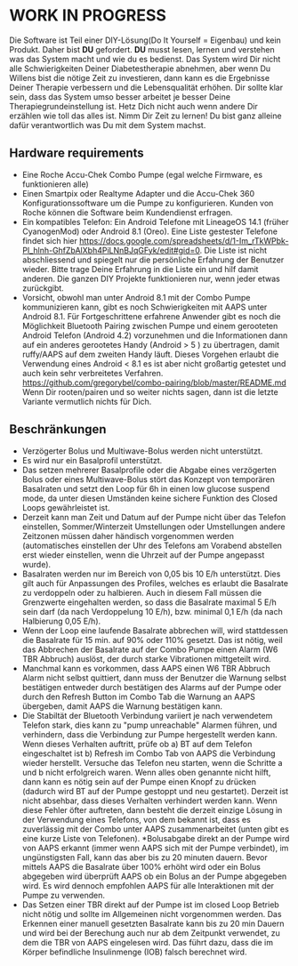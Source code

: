 # WORK IN PROGRESS

Die Software ist Teil einer DIY-Lösung(Do It Yourself = Eigenbau) und kein Produkt. Daher bist **DU** gefordert. **DU** musst lesen, lernen und verstehen was das System macht und wie du es bedienst.
Das System wird Dir nicht alle Schwierigkeiten Deiner Diabetestherapie abnehmen, aber wenn Du Willens bist die nötige Zeit zu investieren, dann kann es die Ergebnisse Deiner Therapie verbessern und die Lebensqualität erhöhen. Dir sollte klar sein, dass das System umso besser arbeitet je besser Deine Therapiegrundeinstellung ist.
Hetz Dich nicht auch wenn andere Dir erzählen wie toll das alles ist. Nimm Dir Zeit zu lernen!
Du bist ganz alleine dafür verantwortlich was Du mit dem System machst.


## Hardware requirements

* Eine Roche Accu-Chek Combo Pumpe (egal welche Firmware, es funktionieren alle)
* Einen Smartpix oder Realtyme Adapter und die Accu-Chek 360 Konfigurationssoftware um die Pumpe zu konfigurieren. Kunden von Roche können die Software beim Kundendienst erfragen.
* Ein kompatibles Telefon: Ein Android Telefone mit LineageOS 14.1 (früher CyanogenMod) oder Android 8.1 (Oreo). Eine Liste gestester Telefone findet sich hier https://docs.google.com/spreadsheets/d/1-Im_rTkWPbk-Pl_hlnh-GhfZbAlXbh4PiLNnBJqGFyk/edit#gid=0. Die Liste ist nicht abschliessend und spiegelt nur die persönliche Erfahrung der Benutzer wieder. Bitte trage Deine Erfahrung in die Liste ein und hilf damit anderen. Die ganzen DIY Projekte funktionieren nur, wenn jeder etwas zurückgibt. 
* Vorsicht, obwohl man unter Android 8.1 mit der Combo Pumpe kommunizieren kann, gibt es noch Schwierigkeiten mit AAPS unter Android 8.1. Für Fortgeschrittene erfahrene Anwender gibt es noch die Möglichkeit Bluetooth Pairing zwischen Pumpe und einem gerooteten Android Telefon (Android 4.2) vorzunehmen und die Informationen dann auf ein anderes gerootetes Handy (Android > 5 ) zu übertragen, damit ruffy/AAPS auf dem zweiten Handy läuft.
Dieses Vorgehen erlaubt die Verwendung eines Android < 8.1 es ist aber nicht großartig getestet und auch kein sehr verbreitetes Verfahren. https://github.com/gregorybel/combo-pairing/blob/master/README.md
Wenn Dir rooten/pairen und so weiter nichts sagen, dann ist die letzte Variante vermutlich nichts für Dich.

## Beschränkungen

* Verzögerter Bolus und Multiwave-Bolus werden nicht unterstützt.
* Es wird nur ein Basalprofil unterstützt.
* Das setzen mehrerer Basalprofile oder die Abgabe eines verzögerten Bolus oder eines Multiwave-Bolus stört das Konzept von temporären Basalraten und setzt den Loop für 6h in einen low glucose suspend mode, da unter diesen Umständen keine sichere Funktion des Closed Loops gewährleistet ist.
* Derzeit kann man Zeit und Datum auf der Pumpe nicht über das Telefon einstellen, Sommer/Winterzeit Umstellungen oder Umstellungen andere Zeitzonen müssen daher händisch vorgenommen werden (automatisches einstellen der Uhr des Telefons am Vorabend abstellen erst wieder einstellen, wenn die Uhrzeit auf der Pumpe angepasst wurde).
* Basalraten werden nur im Bereich von 0,05 bis 10 E/h unterstützt. Dies gilt auch für Anpassungen des Profiles, welches es erlaubt die Basalrate zu verdoppeln oder zu halbieren. Auch in diesem Fall müssen die Grenzwerte eingehalten werden, so dass die Basalrate maximal 5 E/h sein darf (da nach Verdoppelung 10 E/h), bzw. minimal 0,1 E/h (da nach Halbierung 0,05 E/h).
* Wenn der Loop eine laufende Basalrate abbrechen will, wird stattdessen die Basalrate für 15 min. auf 90% oder 110% gesetzt. Das ist nötig, weil das Abbrechen der Basalrate auf der Combo Pumpe einen Alarm (W6 TBR Abbruch) auslöst, der durch starke Vibrationen mittgeteilt wird.
* Manchmal kann es vorkommen, dass AAPS einen W6 TBR Abbruch Alarm nicht selbst quittiert, dann muss der Benutzer die Warnung selbst bestätigen entweder durch bestätigen des Alarms auf der Pumpe oder durch den Refresh Button im Combo Tab die Warnung an AAPS übergeben, damit AAPS die Warnung bestätigen kann.
* Die Stabiltät der Bluetooth Verbindung variiert je nach verwendetem Telefon stark, dies kann zu "pump unreachable" Alarmen führen, und verhindern, dass die Verbindung zur Pumpe hergestellt werden kann. Wenn dieses Verhalten auftritt, prüfe ob
a) BT auf dem Telefon eingeschaltet ist
b) Refresh im Combo Tab von AAPS die Verbindung wieder herstellt.
Versuche das Telefon neu starten, wenn die Schritte a und b nicht erfolgreich waren.
Wenn alles oben genannte nicht hilft, dann kann es nötig sein auf der Pumpe einen Knopf zu drücken (dadurch wird BT auf der Pumpe gestoppt und neu gestartet).
Derzeit ist nicht absehbar, dass dieses Verhalten verhindert werden kann. Wenn diese Fehler öfter auftreten, dann besteht die derzeit einzige Lösung in der Verwendung eines Telefons, von dem bekannt ist, dass es zuverlässig mit der Combo unter AAPS zusammenarbeitet (unten gibt es eine kurze Liste von Telefonen).
*Bolusabgabe direkt an der Pumpe wird von AAPS erkannt (immer wenn AAPS sich mit der Pumpe verbindet), im ungünstigsten Fall, kann das aber bis zu 20 minuten dauern. Bevor mittels AAPS die Basalrate über 100% erhöht wird oder ein Bolus abgegeben wird überprüft AAPS ob ein Bolus an der Pumpe abgegeben wird. Es wird dennoch empfohlen AAPS für alle Interaktionen mit der Pumpe zu verwenden.
* Das Setzen einer TBR direkt auf der Pumpe ist im closed Loop Betrieb nicht nötig und sollte im Allgemeinen nicht vorgenommen werden. Das Erkennen einer manuell gesetzten Basalrate kann bis zu 20 min Dauern und wird bei der Berechung auch nur ab dem Zeitpunkt verwendet, zu dem die TBR von AAPS eingelesen wird. Das führt dazu, dass die im Körper befindliche Insulinmenge (IOB) falsch berechnet wird.